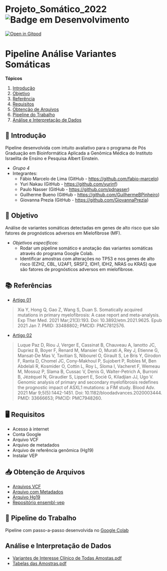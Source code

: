 # Projeto_Somático_2022 ![Badge em Desenvolvimento](https://img.shields.io/static/v1?label=STATUS&message=EmProdução&color=<YELLOW>)

[![Open in Gitpod](https://gitpod.io/button/open-in-gitpod.svg)]([https://gitpod.io/#https://github.com/fabio-marcelo/trabalho_somaticas])

# Pipeline Análise Variantes Somáticas 

**Tópicos**
1. [Introdução](#introducao)
2. [Objetivo](#objetivo)
3. [Referência](#referencia)
4. [Requisitos](#requisitos)
5. [Obtenção de Arquivos](#arquivos)
6. [Pipeline do Trabalho](#colab)
7. [Análise e Interpretação de Dados](#dados)

<div id='introducao'/> 

## 📃 Introdução
Pipeline desenvolvida com intuito avaliativo para o programa de Pós Graduação em Bioinformática Aplicada a Genômica Médica do Instituto Israelita de Ensino e Pesquisa Albert Einstein. 
- *Grupo 4*
- Integrantes: 
  * Fábio Marcelo de Lima (GitHub - https://github.com/fabio-marcelo)
  * Yuri Nakau (GitHub - https://github.com/yurinf)
  * Paulo Nasser (GitHub - https://github.com/pdnasser)
  * Guilherme Bueno (GitHub - https://github.com/GuilhermeBPinheiro)
  * Giovanna Prezia (GitHub - https://github.com/GiovannaPrezia)

<div id='introducao'/> 

<div id='objetivo'/> 

## 🎯 Objetivo
Análise de variantes somáticas detectadas em genes de alto risco que são fatores de prognósticos adversos em Mielofibrose (MF).
- *Objetivos específicos*:
  * Rodar um pipeline somático e anotação das variantes somáticas através do programa Google Colab.
  * Identificar amostras com alterações no TP53 e nos genes de alto risco (EZH2, CBL, U2AF1, SRSF2, IDH1, IDH2, NRAS ou KRAS) que são fatores de prognósticos adversos em mielofibrose.

<div id='objetivo'/> 

<div id='referencia'/> 

## 📚 Referências
* [Artigo 01](https://pubmed.ncbi.nlm.nih.gov/33488802/)
 > Xia Y, Hong Q, Gao Z, Wang S, Duan S. Somatically acquired mutations in primary myelofibrosis: A case report and meta-analysis. Exp Ther Med. 2021 Mar;21(3):193. Doi: 10.3892/etm.2021.9625. Epub 2021 Jan 7. PMID: 33488802; PMCID: PMC7812576.
* [Artigo 02](https://pubmed.ncbi.nlm.nih.gov/33666653/)
 > Luque Paz D, Riou J, Verger E, Cassinat B, Chauveau A, Ianotto JC, Dupriez B, Boyer F, Renard M, Mansier O, Murati A, Rey J, Etienne G, Mansat-De Mas V, Tavitian S, Nibourel O, Girault S, Le Bris Y, Girodon F, Ranta D, Chomel JC, Cony-Makhoul P, Sujobert P, Robles M, Ben Abdelali R, Kosmider O, Cottin L, Roy L, Sloma I, Vacheret F, Wemeau M, Mossuz P, Slama B, Cussac V, Denis G, Walter-Petrich A, Burroni B, Jézéquel N, Giraudier S, Lippert E, Socié G, Kiladjian JJ, Ugo V. Genomic analysis of primary and secondary myelofibrosis redefines the prognostic impact of ASXL1 mutations: a FIM study. Blood Adv. 2021 Mar 9;5(5):1442-1451. Doi: 10.1182/bloodadvances.2020003444. PMID: 33666653; PMCID: PMC7948260.

<div id='referencia'/> 

<div id='requisitos'/>  

## 🖥 Requisitos
  * Acesso à internet
  * Conta Google
  * Arquivo VCF 
  * Arquivo de metadados
  * Arquivo de referência genômica (Hg19)
  * Instalar VEP

<div id='requisitos'/>

<div id='arquivos'/>

## 📥 Obtenção de Arquivos 

* [Arquivos VCF](https://drive.google.com/drive/folders/1m2qmd0ca2Nwb7qcK58ER0zC8-1_9uAiE)
* [Arquivo com Metadados](https://www.ncbi.nlm.nih.gov/Traces/study/?acc=PRJNA530251&search=MF&o=acc_s:a)
* [Arquivo Hg19](https://drive.google.com/drive/folders/1JeK0a9QURuZB77xuIOx2gBB03Wk3chQr)
* [Repositório ensembl-vep](https://github.com/Ensembl/ensembl-vep/tags)

<div id='arquivos'/>


<div id='colab'/>

## 📝 Pipeline do Trabalho
Pipeline com passo-a-passo desenvolvida no [Google Colab](https://drive.google.com/file/d/1Hy93rK3s-0aEwau8jGUlQGXFWIjUMY8G/view?usp=sharing)

<div id='colab'/>

<div id='dados'/>

## Análise e Interpretação de Dados

* [Variantes de Interesse Clínico de Todas Amostas.pdf](https://github.com/fabio-marcelo/trabalho_somaticas/files/10289721/Variantes.de.Interesse.Clinico.de.Todas.Amostas.pdf)
* [Tabelas das Amostras.pdf](https://github.com/fabio-marcelo/trabalho_somaticas/files/10289829/Tabelas.das.Amostras.pdf) 

<div id='dados'/>
